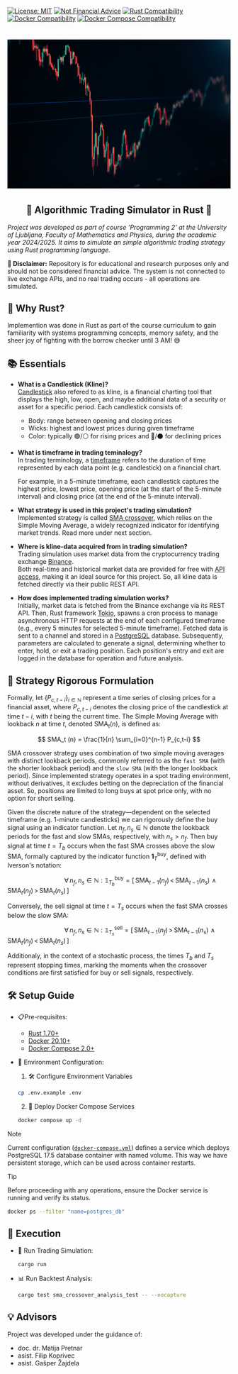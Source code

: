 [![License: MIT](https://img.shields.io/badge/License-MIT-yellow.svg)](https://opensource.org/licenses/MIT)
[![Not Financial Advice](https://img.shields.io/badge/Not_Financial_Advice-Important-red)](https://www.youtube.com/watch?v=CXrD4rAHZyE)
[![Rust Compatibility](https://img.shields.io/badge/Rust-1.70%2B-orange)](https://www.rust-lang.org/)
[![Docker Compatibility](https://img.shields.io/badge/Docker-20.10%2B-0db7ed)](https://docs.docker.com)
[![Docker Compose Compatibility](https://img.shields.io/badge/Docker_Compose-2.0%2B-1ad1b9)](https://docs.docker.com/compose)

# ![Project Banner](banner.jpg)

<div align="center">
<h2>💼 Algorithmic Trading Simulator in Rust 💼</h2>
</div>

_Project was developed as part of course 'Programming 2' at the 
University of Ljubljana, Faculty of Mathematics and Physics, during the 
academic year 2024/2025. It aims to simulate an simple algorithmic trading
strategy using Rust programming language._

**🔴 Disclaimer:** Repository is for educational and research purposes
only and should not be considered financial advice. The system is not 
connected to live exchange APIs, and no real trading occurs - all 
operations are simulated.

## 🦀 Why Rust?
Implemention was done in Rust as part of the course curriculum to
gain familiarity with systems programming concepts, memory safety, and the
sheer joy of fighting with the borrow checker until 3 AM! 😅

## 📚 Essentials

- **What is a Candlestick (Kline)?** <br>
    [Candlestick](https://en.wikipedia.org/wiki/Candlestick_chart) also refered 
    to as kline, is a financial charting tool that displays the high, low, 
    open, and maybe additional data of a security or asset for a specific period.
    Each candlestick consists of:
    - Body: range between opening and closing prices
    - Wicks: highest and lowest prices during given timeframe
    - Color: typically 🟢/⚪ for rising prices and  🔴/⚫ for declining prices

- **What is timeframe in trading teminalogy?** <br>
    In trading terminology, a [timeframe](https://www.investopedia.com/articles/trading/07/timeframes.asp)
    refers to the duration of time represented 
    by each data point (e.g. candlestick) on a financial chart. 
    
    For example, in a 5-minute timeframe, each candlestick captures the highest 
    price, lowest price, opening price (at the start of the 5-minute interval)
    and closing price (at the end of the 5-minute interval).

- **What strategy is used in this project's trading simulation?** <br>
    Implemented strategy is called [SMA crossover](https://en.wikipedia.org/wiki/Moving_average_crossover),
    which relies on the Simple Moving Average, a widely recognized indicator for identifying market trends.
    Read more under next section.

- **Where is kline-data acquired from in trading simulation?** <br>
    Trading simulation uses market data from the cryptocurrency
    trading exchange [Binance](https://en.wikipedia.org/wiki/Binance).  
    Both real-time and historical market data are provided for free with
    [API access](https://www.binance.com/en/binance-api),
    making it an ideal source for this project. So, all kline data is fetched
    directly via their public REST API.

- **How does implemented trading simulation works?** <br>
    Initially, market data is fetched from the Binance exchange via its REST API.
    Then, Rust framework [Tokio](https://tokio.rs/), spawns a cron process to manage asynchronous HTTP
    requests at the end of each configured timeframe 
    (e.g., every 5 minutes for selected 5-minute timeframe).
    Fetched data is sent to a channel and stored in a [PostgreSQL](https://www.postgresql.org/) database. 
    Subsequently, parameters are calculated to generate a signal,
    determining whether to enter, hold, or exit a trading position. Each
    position's entry and exit are logged in the database for operation and
    future analysis.

## 🧮 Strategy Rigorous Formulation 

Formally, let $`\{ P_{c,t-i} \}_{i \in \mathbb{N}}`$ represent a time series of closing
prices for a financial asset, where $`P_{c,t-i}`$ denotes the closing price 
of the candlestick at time $`t-i`$, with $`t`$ being the current time.
The Simple Moving Average with lookback $`n`$ at time $`t`$, denoted 
$`\text{SMA}_t(n)`$, is defined as:

$$ SMA_t (n) = \frac{1}{n} \sum_{i=0}^{n-1} P_{c,t-i} $$
   
SMA crossover strategy uses combination of two simple moving averages with distinct 
lookback periods, commonly referred to as the `fast SMA` 
(with the shorter lookback period) and the `slow SMA` 
(with the longer lookback period). Since implemented strategy operates in 
a spot trading environment, without derivatives, it excludes betting 
on the depreciation of the financial asset. So, positions are limited 
to long buys at spot price only, with no option for short selling.

Given the discrete nature of the strategy—dependent on the selected timeframe 
(e.g. 1-minute candlesticks) we can rigorously define the buy signal using 
an indicator function. Let $`n_f, n_s \in \mathbb{N}`$ denote the lookback
periods for the fast and slow SMAs, respectively, with $`n_s > n_f`$. Then
buy signal at time $`t = T_b`$ occurs when the fast SMA crosses above the slow SMA,
formally captured by the indicator function $`\mathbf{1}_T^{\text{buy}}`$, defined 
with Iverson's notation:

$`\qquad \qquad \qquad \quad \quad \forall \, n_f, n_s \in \mathbb{N}\,\,:\,\, \mathbb{1}_{T_b}^{\text{buy}} = \left[\, \text{SMA}_{t-1}(n_f) \, < \, \text{SMA}_{t-1}(n_s) \,\, \land \,\, \text{SMA}_t(n_f) \, > \, \text{SMA}_t(n_s) \, \right] `$

Conversely, the sell signal at time $t = T_s$ occurs when the fast SMA crosses below the slow SMA:

$`\qquad \qquad \qquad \quad \quad \forall \, n_f, n_s \in \mathbb{N}\,\,:\,\, \mathbb{1}_{T_s}^{\text{sell}} = \left[\, \text{SMA}_{t-1}(n_f) \, > \, \text{SMA}_{t-1}(n_s) \,\, \land \,\, \text{SMA}_t(n_f) \, < \, \text{SMA}_t(n_s) \, \right] `$

Additionaly, in the context of a stochastic process, the times $T_b$ and $T_s$ 
represent stopping times, marking the moments when the crossover conditions 
are first satisfied for buy or sell signals, respectively.

## 🛠️ Setup Guide

- 📋Pre-requisites:
    - [Rust 1.70+](https://www.rust-lang.org/tools/install)
    - [Docker 20.10+](https://docs.docker.com/get-docker/)
    - [Docker Compose 2.0+](https://docs.docker.com/compose/install/)

- 🔧 Environment Configuration:
    
    1. 🛠 Configure Environment Variables
    ```bash
    cp .env.example .env
    ```
  
    2. 🐳 Deploy Docker Compose Services
    ```bash
    docker compose up -d
    ```
>[!NOTE]
> Current configuration ([`docker-compose.yml`](./docker-compose.yml)) defines
a service which deploys PostgreSQL 17.5 database container with named volume. 
This way we have persistent storage, which can be used 
across container restarts.

> [!TIP]
> Before proceeding with any operations, ensure the Docker service is running
> and verify its status.
> 
> ```bash
> docker ps --filter "name=postgres_db"
> ``````

## 💨 Execution

- 🚀 Run Trading Simulation:
    ```bash
    cargo run
    ```

- 📊 Run Backtest Analysis:
    ```bash
    cargo test sma_crossover_analysis_test -- --nocapture
    ```

## 💡 Advisors
Project was developed under the guidance of:
- doc. dr. Matija Pretnar
- asist. Filip Koprivec
- asist. Gašper Žajdela
